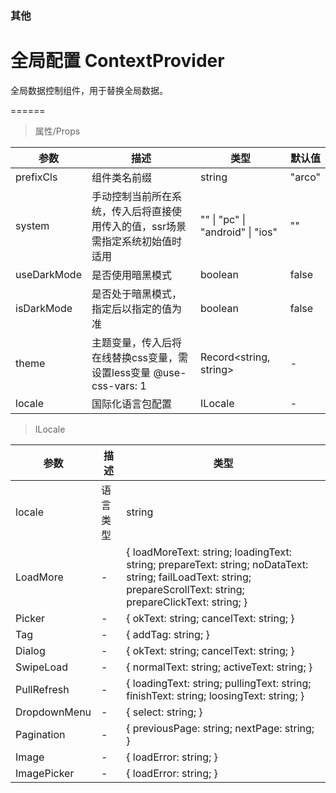 ### 其他

# 全局配置 ContextProvider

全局数据控制组件，用于替换全局数据。

======

> 属性/Props

|参数|描述|类型|默认值|
|----------|-------------|------|------|
|prefixCls|组件类名前缀|string|"arco"|
|system|手动控制当前所在系统，传入后将直接使用传入的值，ssr场景需指定系统初始值时适用|"" \| "pc" \| "android" \| "ios"|""|
|useDarkMode|是否使用暗黑模式|boolean|false|
|isDarkMode|是否处于暗黑模式，指定后以指定的值为准|boolean|false|
|theme|主题变量，传入后将在线替换css变量，需设置less变量 @use\-css\-vars: 1|Record\<string, string\>|-|
|locale|国际化语言包配置|ILocale|-|

> ILocale

|参数|描述|类型|
|----------|-------------|------|
|locale|语言类型|string|
|LoadMore|-|\{ loadMoreText: string; loadingText: string; prepareText: string; noDataText: string; failLoadText: string; prepareScrollText: string; prepareClickText: string; \}|
|Picker|-|\{ okText: string; cancelText: string; \}|
|Tag|-|\{ addTag: string; \}|
|Dialog|-|\{ okText: string; cancelText: string; \}|
|SwipeLoad|-|\{ normalText: string; activeText: string; \}|
|PullRefresh|-|\{ loadingText: string; pullingText: string; finishText: string; loosingText: string; \}|
|DropdownMenu|-|\{ select: string; \}|
|Pagination|-|\{ previousPage: string; nextPage: string; \}|
|Image|-|\{ loadError: string; \}|
|ImagePicker|-|\{ loadError: string; \}|
